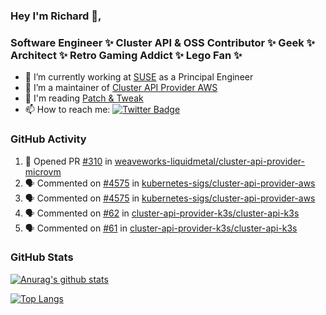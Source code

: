 ### Hey I'm Richard 👋, 

<h3 align="left">Software Engineer ✨ Cluster API & OSS Contributor ✨ Geek ✨ Architect ✨ Retro Gaming Addict ✨ Lego Fan ✨</h3>

- 🔭 I’m currently working at [SUSE](https://www.suse.com/) as a Principal Engineer
- 👯 I’m a maintainer of [Cluster API Provider AWS](https://github.com/kubernetes-sigs/cluster-api-provider-aws)
- 💬 I'm reading [Patch & Tweak](https://bjooks.com/products/patch-tweak-exploring-modular-synthesis)
- 📫 How to reach me: [![Twitter Badge](https://img.shields.io/badge/-@fruit_case-00acee?style=flat&logo=Twitter&logoColor=white)](https://twitter.com/intent/follow?screen_name=fruit_case "Follow on Twitter")

### GitHub Activity 

<!--START_SECTION:activity-->
1. 💪 Opened PR [#310](https://github.com/weaveworks-liquidmetal/cluster-api-provider-microvm/pull/310) in [weaveworks-liquidmetal/cluster-api-provider-microvm](https://github.com/weaveworks-liquidmetal/cluster-api-provider-microvm)
2. 🗣 Commented on [#4575](https://github.com/kubernetes-sigs/cluster-api-provider-aws/pull/4575#issuecomment-1761550263) in [kubernetes-sigs/cluster-api-provider-aws](https://github.com/kubernetes-sigs/cluster-api-provider-aws)
3. 🗣 Commented on [#4575](https://github.com/kubernetes-sigs/cluster-api-provider-aws/pull/4575#issuecomment-1761131041) in [kubernetes-sigs/cluster-api-provider-aws](https://github.com/kubernetes-sigs/cluster-api-provider-aws)
4. 🗣 Commented on [#62](https://github.com/cluster-api-provider-k3s/cluster-api-k3s/issues/62#issuecomment-1759991864) in [cluster-api-provider-k3s/cluster-api-k3s](https://github.com/cluster-api-provider-k3s/cluster-api-k3s)
5. 🗣 Commented on [#61](https://github.com/cluster-api-provider-k3s/cluster-api-k3s/pull/61#issuecomment-1759987764) in [cluster-api-provider-k3s/cluster-api-k3s](https://github.com/cluster-api-provider-k3s/cluster-api-k3s)
<!--END_SECTION:activity-->

### GitHub Stats

[![Anurag's github stats](https://github-readme-stats.vercel.app/api?username=richardcase&count_private=true&show_icons=true)](https://github.com/anuraghazra/github-readme-stats)

[![Top Langs](https://github-readme-stats.vercel.app/api/top-langs/?username=richardcase&hide=html&layout=compact)](https://github.com/anuraghazra/github-readme-stats)
